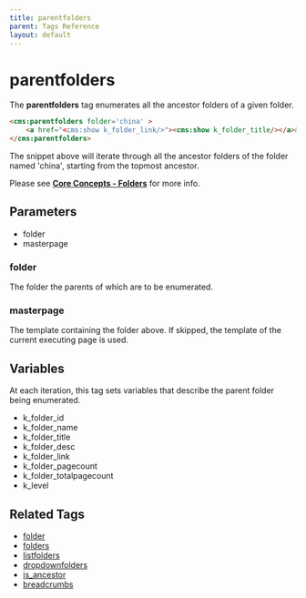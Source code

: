 ```yaml
---
title: parentfolders
parent: Tags Reference
layout: default
---
```


# parentfolders

The **parentfolders** tag enumerates all the ancestor folders of a given folder.

```html
<cms:parentfolders folder='china' >
    <a href="<cms:show k_folder_link/>"><cms:show k_folder_title/></a>&nbsp;>
</cms:parentfolders>
```

The snippet above will iterate through all the ancestor folders of the folder named 'china', starting from the topmost ancestor.

Please see [**Core Concepts - Folders**](../../concepts/using-folders.html#parents-and-children) for more info.

## Parameters

*   folder
*   masterpage

### folder

The folder the parents of which are to be enumerated.

### masterpage

The template containing the folder above. If skipped, the template of the current executing page is used.

## Variables

At each iteration, this tag sets variables that describe the parent folder being enumerated.

*   k\_folder\_id
*   k\_folder\_name
*   k\_folder\_title
*   k\_folder\_desc
*   k\_folder\_link
*   k\_folder\_pagecount
*   k\_folder\_totalpagecount
*   k\_level

## Related Tags

*   [folder](./folder.html)
*   [folders](./folders.html)
*   [listfolders](./listfolders.html)
*   [dropdownfolders](./dropdownfolders.html)
*   [is\_ancestor](../is_ancestor.html)
*   [breadcrumbs](./breadcrumbs.html)
